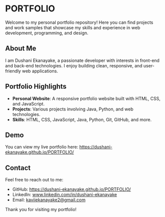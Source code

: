 # PORTFOLIO


Welcome to my personal portfolio repository! Here you can find projects and work samples that showcase my skills and experience in web development, programming, and design.

## About Me

I am Dushani Ekanayake, a passionate developer with interests in front-end and back-end technologies. I enjoy building clean, responsive, and user-friendly web applications.

## Portfolio Highlights

- **Personal Website**: A responsive portfolio website built with HTML, CSS, and JavaScript.  
- **Projects**: Various projects involving Java, Python, and web technologies.  
- **Skills**: HTML, CSS, JavaScript, Java, Python, Git, GitHub, and more.

## Demo

You can view my live portfolio here:  https://dushani-ekanayake.github.io/PORTFOLIO/


## Contact

Feel free to reach out to me:  
- GitHub:  https://dushani-ekanayake.github.io/PORTFOLIO/
- LinkedIn:  www.linkedin.com/in/dushani-ekanayake
- Email: kaviiekanayake2@gmail.com


Thank you for visiting my portfolio!
